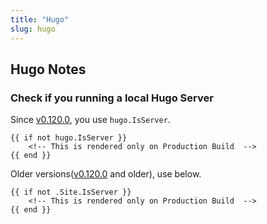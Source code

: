 ```yaml
---
title: "Hugo"
slug: hugo
---
```




## Hugo Notes

### Check if you running a local Hugo Server

Since [v0.120.0][1], you use `hugo.IsServer`.

```hugo
{{ if not hugo.IsServer }}
    <!-- This is rendered only on Production Build  -->
{{ end }}
```

Older versions([v0.120.0][1] and older), use below.

```hugo
{{ if not .Site.IsServer }}
    <!-- This is rendered only on Production Build  -->
{{ end }}
```





   [1]: https://github.com/gohugoio/hugo/releases/tag/v0.120.0
